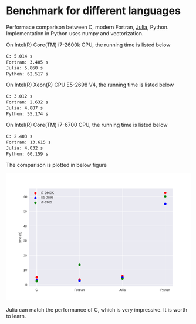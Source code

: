 # Benchmark for different languages
Performace comparison between C, modern Fortran, 
[Julia](https://julialang.org/), Python. 
Implementation in Python uses numpy and vectorization.

On Intel(R) Core(TM) i7-2600k CPU, the running time is listed below
```
C: 5.014 s
Fortran: 3.405 s
Julia: 5.860 s
Python: 62.517 s
```

On Intel(R) Xeon(R) CPU E5-2698 V4, the running time is listed below
```
C: 3.012 s
Fortran: 2.632 s
Julia: 4.887 s
Python: 55.174 s
```

On Intel(R) Core(TM) i7-6700 CPU, the running time is listed below
```
C: 2.403 s
Fortran: 13.615 s
Julia: 4.032 s
Python: 60.159 s
```

The comparison is plotted in below figure

![figure](images/fig-1.png)

Julia can match the performance of C, which is very impressive. 
It is worth to learn. 

